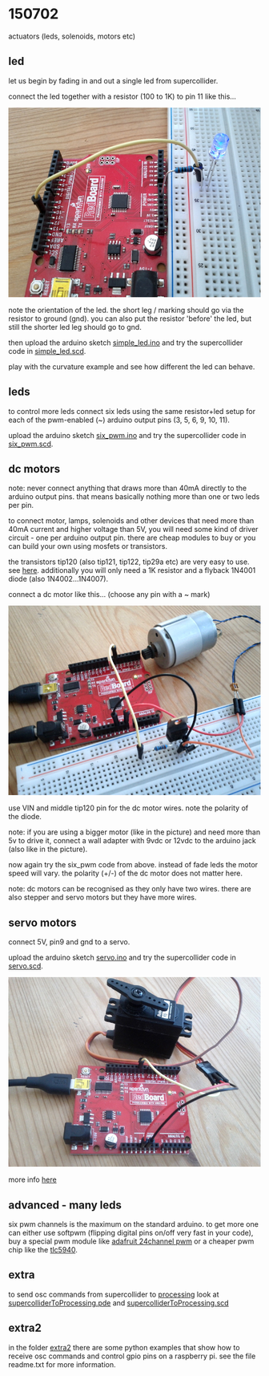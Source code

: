 150702
======

actuators (leds, solenoids, motors etc)

led
--
let us begin by fading in and out a single led from supercollider.

connect the led together with a resistor (100 to 1K) to pin 11 like this...

![simple_led](simple_led.jpg?raw=true "simple_led")

note the orientation of the led. the short leg / marking should go via the resistor to ground (gnd). you can also put the resistor 'before' the led, but still the shorter led leg should go to gnd.

then upload the arduino sketch [simple_led.ino](https://github.com/redFrik/udk13-Remote_control/blob/master/udk150702/simple_led/simple_led.ino) and try the supercollider code in [simple_led.scd](https://github.com/redFrik/udk13-Remote_control/blob/master/udk150702/simple_led.scd).

play with the curvature example and see how different the led can behave.

leds
--
to control more leds connect six leds using the same resistor+led setup for each of the pwm-enabled (~) arduino output pins (3, 5, 6, 9, 10, 11).

upload the arduino sketch [six_pwm.ino](https://github.com/redFrik/udk13-Remote_control/blob/master/udk150702/six_pwm/six_pwm.ino) and try the supercollider code in [six_pwm.scd](https://github.com/redFrik/udk13-Remote_control/blob/master/udk150702/six_pwm.scd).

dc motors
--
note: never connect anything that draws more than 40mA directly to the arduino output pins. that means basically nothing more than one or two leds per pin.

to connect motor, lamps, solenoids and other devices that need more than 40mA current and higher voltage than 5V, you will need some kind of driver circuit - one per arduino output pin. there are cheap modules to buy or you can build your own using mosfets or transistors.

the transistors tip120 (also tip121, tip122, tip29a etc) are very easy to use. see [here](https://www.instructables.com/Use-Arduino-with-TIP120-transistor-to-control-moto/).
additionally you will only need a 1K resistor and a flyback 1N4001 diode (also 1N4002...1N4007).

connect a dc motor like this... (choose any pin with a ~ mark)

![tip120](tip120.jpg?raw=true "tip120")

use VIN and middle tip120 pin for the dc motor wires. note the polarity of the diode.

note: if you are using a bigger motor (like in the picture) and need more than 5v to drive it, connect a wall adapter with 9vdc or 12vdc to the arduino jack (also like in the picture).

now again try the six_pwm code from above. instead of fade leds the motor speed will vary. the polarity (+/-) of the dc motor does not matter here.

note: dc motors can be recognised as they only have two wires. there are also stepper and servo motors but they have more wires.

servo motors
--
connect 5V, pin9 and gnd to a servo.

upload the arduino sketch [servo.ino](https://github.com/redFrik/udk13-Remote_control/blob/master/udk150702/servo/servo.ino) and try the supercollider code in [servo.scd](https://github.com/redFrik/udk13-Remote_control/blob/master/udk150702/servo.scd).

![servo](servo.jpg?raw=true "servo")

more info [here](https://learn.adafruit.com/adafruit-arduino-lesson-14-servo-motors?view=all)

advanced - many leds
--
six pwm channels is the maximum on the standard arduino. to get more one can either use softpwm (flipping digital pins on/off very fast in your code), buy a special pwm module like [adafruit 24channel pwm](https://www.adafruit.com/product/1429) or a cheaper pwm chip like the [tlc5940](https://tronixstuff.com/2013/10/21/tutorial-arduino-tlc5940-led-driver-ic/).

extra
--
to send osc commands from supercollider to [processing](https://www.processing.org) look at [supercolliderToProcessing.pde](https://github.com/redFrik/udk13-Remote_control/blob/master/udk150702/extra/supercolliderToProcessing/supercolliderToProcessing.pde) and [supercolliderToProcessing.scd](https://github.com/redFrik/udk13-Remote_control/blob/master/udk150702/extra/supercolliderToProcessing.scd)

extra2
--
in the folder [extra2](https://github.com/redFrik/udk13-Remote_control/blob/master/udk150702/extra2/) there are some python examples that show how to receive osc commands and control gpio pins on a raspberry pi. see the file readme.txt for more information.
